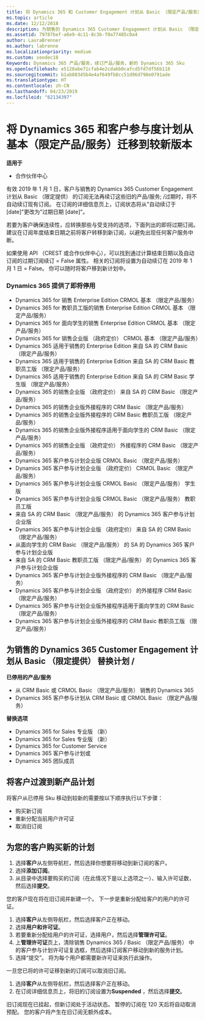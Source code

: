 ```yaml
---
title: 将 Dynamics 365 和 Customer Engagement 计划从 Basic （限定产品/服务） 迁移到较新版本 |合作伙伴中心
ms.topic: article
ms.date: 12/12/2018
description: 为销售的 Dynamics 365 Customer Engagement 计划从 Basic （限定提供） 的订阅不能再续订 /。
ms.assetid: 79787bef-a6e9-4c11-8c3b-f0a77485c0a4
author: LauraBrenner
ms.author: labrenne
ms.localizationpriority: medium
ms.custom: seodec18
Keywords: Dynamics 365 产品/服务，续订产品/服务，新的 Dynamics 365 Sku
ms.openlocfilehash: e5128abe71cfab4e2cdabb0cafcd5fd7df56b116
ms.sourcegitcommit: b1ab80345b4e4af649fb8cc51d96d798e0791ade
ms.translationtype: HT
ms.contentlocale: zh-CN
ms.lasthandoff: 04/23/2019
ms.locfileid: "62134397"
---
```

# <a name="migrate-dynamics-365-and-customer-engagement-plan-from-basic-qualified-offers-to-newer-versions"></a>将 Dynamics 365 和客户参与度计划从基本（限定产品/服务）迁移到较新版本

**适用于**

-  合作伙伴中心

有效 2019 年 1 月 1 日，客户与销售的 Dynamics 365 Customer Engagement 计划从 Basic （限定提供） 的订阅无法再续订这些旧的产品/服务; /过期时，将不自动续订现有订阅。 在订阅的详细信息页上，订阅状态将从"自动续订于 [date]"更改为"过期日期 [date]"。 


若要为客户确保连续性，应转换那些与受支持的选项，下面列出的即将过期订阅。 建议在订阅年度结束日期之前将客户转移到新订阅，以避免出现任何客户服务中断。

如果使用 API （CREST 或合作伙伴中心），可以找到通过计算结束日期以及自动订阅的过期订阅续订 = False 属性。 相关的订阅将设置为自动续订在 2019 年 1 月 1 日 = False。 你可以随时将客户移到新计划中。 

### <a name="the-dynamics-365-offers-being-retired"></a>Dynamics 365 提供了即将停用

- Dynamics 365 for 销售 Enterprise Edition CRMOL 基本 （限定产品/服务）
- Dynamics 365 for 教职员工版的销售 Enterprise Edition CRMOL 基本 （限定产品/服务）
- Dynamics 365 for 面向学生的销售 Enterprise Edition CRMOL 基本 （限定产品/服务）
- Dynamics 365 for 销售企业版 （政府定价） CRMOL 基本 （限定产品/服务）
- Dynamics 365 适用于销售的 Enterprise Edition 来自 SA 的 CRM Basic （限定产品/服务）
- Dynamics 365 适用于销售的 Enterprise Edition 来自 SA 的 CRM Basic 教职员工版 （限定产品/服务）
- Dynamics 365 适用于销售的 Enterprise Edition 来自 SA 的 CRM Basic 学生版 （限定产品/服务）
- Dynamics 365 的销售企业版 （政府定价） 来自 SA 的 CRM Basic （限定产品/服务）
- Dynamics 365 的销售企业版外接程序的 CRM Basic （限定产品/服务）
- Dynamics 365 的销售企业版外接程序的 CRM Basic 教职员工版 （限定产品/服务）
- Dynamics 365 的销售企业版外接程序适用于面向学生的 CRM Basic （限定产品/服务）
- Dynamics 365 的销售企业版 （政府定价） 外接程序的 CRM Basic （限定产品/服务）
- Dynamics 365 客户参与计划企业版 CRMOL Basic （限定产品/服务）
- Dynamics 365 客户参与计划企业版 （政府定价） CRMOL Basic （限定产品/服务）
- Dynamics 365 客户参与计划企业版 CRMOL Basic （限定产品/服务） 学生版
- Dynamics 365 客户参与计划企业版 CRMOL Basic （限定产品/服务） 教职员工版
- 来自 SA 的 CRM Basic （限定产品/服务） 的 Dynamics 365 客户参与计划企业版
- Dynamics 365 客户参与计划企业版 （政府定价） 来自 SA 的 CRM Basic （限定产品/服务）
- 从面向学生的 CRM Basic （限定产品/服务） 的 SA 的 Dynamics 365 客户参与计划企业版
- 来自 SA 的 CRM Basic 教职员工版 （限定产品/服务） 的 Dynamics 365 客户参与计划企业版
- Dynamics 365 客户参与计划企业版外接程序的 CRM Basic （限定产品/服务）
- Dynamics 365 客户参与计划企业版 （政府定价） 的外接程序 CRM Basic （限定产品/服务）
- Dynamics 365 客户参与计划企业版外接程序适用于面向学生的 CRM Basic （限定产品/服务）
- Dynamics 365 客户参与计划企业版外接程序的 CRM Basic 教职员工版 （限定产品/服务）



## <a name="dynamics-365-for-sales-customer-engagement-plan-from-basic-qualified-offers-replacement-plans"></a>为销售的 Dynamics 365 Customer Engagement 计划从 Basic （限定提供） 替换计划 /

**已停用的产品/服务**   

- 从 CRM Basic 或 CRMOL Basic （限定产品/服务） 销售的 Dynamics 365
- Dynamics 365 客户参与计划从 CRM Basic 或 CRMOL Basic （限定产品/服务）

**替换选项**
- Dynamics 365 for Sales 专业版 （新）
- Dynamics 365 for Sales 专业版 （新）
- Dynamics 365 for Customer Service
- Dynamics 365 客户参与计划或
- Dynamics 365 团队成员



## <a name="transition-customers-to-new-product-plans"></a>将客户过渡到新产品计划

将客户从已停用 Sku 移动到较新的需要按以下顺序执行以下步骤：

- 购买新订阅
- 重新分配当前用户许可证
- 取消旧订阅

## <a name="purchase-the-new-plan-for-your-customer"></a>为您的客户购买新的计划

1. 选择**客户**从左侧导航栏，然后选择你想要将移动到新订阅的客户。
2. 选择**添加订阅**。
3. 从目录中选择要购买的订阅（在此情况下是以上选项之一）、输入许可证数，然后选择**提交**。 

您的客户现在将在旧订阅并新建一个。 下一步是重新分配给客户的用户的许可证。

1. 选择**客户**从左侧导航栏，然后选择客户正在移动。
2. 选择**用户和许可证**。
3. 若要重新分配给用户的许可证，选择用户，然后选择**管理许可证**。 
4. 上**管理许可证**页上，清除销售 Dynamics 365 / Basic （限定产品/服务） 中的客户参与计划许可证复选框，然后选择订阅客户移动到新的服务计划。 
5. 选择“提交”。 将为每个用户都需要新许可证来执行此操作。 

一旦您已将的许可证移到新的订阅可以取消旧订阅。 

1. 选择**客户**从左侧导航栏，然后选择客户正在移动。
2. 在订阅详细信息页上，将旧的订阅设置为**Suspended** ，然后选择**提交**。

旧订阅现在已挂起，但新订阅处于活动状态。 暂停的订阅在 120 天后将自动取消预配。 您的客户将产生在旧订阅无额外成本。
 

 



